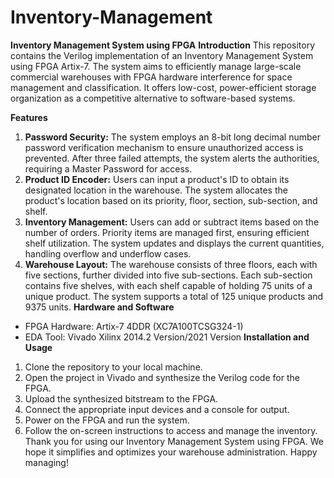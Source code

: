 # Inventory-Management
**Inventory Management System using FPGA**
**Introduction**
This repository contains the Verilog implementation of an Inventory Management System using FPGA Artix-7. The system aims to efficiently manage large-scale commercial warehouses with FPGA hardware interference for space management and classification. It offers low-cost, power-efficient storage organization as a competitive alternative to software-based systems.

**Features**
1. **Password Security:** The system employs an 8-bit long decimal number password verification mechanism to ensure unauthorized access is prevented. After three failed attempts, the system alerts the authorities, requiring a Master Password for access.
2. **Product ID Encoder:** Users can input a product's ID to obtain its designated location in the warehouse. The system allocates the product's location based on its priority, floor, section, sub-section, and shelf.
3. **Inventory Management:** Users can add or subtract items based on the number of orders. Priority items are managed first, ensuring efficient shelf utilization. The system updates and displays the current quantities, handling overflow and underflow cases.
4. **Warehouse Layout:** The warehouse consists of three floors, each with five sections, further divided into five sub-sections. Each sub-section contains five shelves, with each shelf capable of holding 75 units of a unique product. The system supports a total of 125 unique products and 9375 units.
**Hardware and Software**
- FPGA Hardware: Artix-7 4DDR (XC7A100TCSG324-1)
- EDA Tool: Vivado Xilinx 2014.2 Version/2021 Version
**Installation and Usage**
1. Clone the repository to your local machine.
2. Open the project in Vivado and synthesize the Verilog code for the FPGA.
3. Upload the synthesized bitstream to the FPGA.
4. Connect the appropriate input devices and a console for output.
5. Power on the FPGA and run the system.
6. Follow the on-screen instructions to access and manage the inventory.
Thank you for using our Inventory Management System using FPGA. We hope it simplifies and optimizes your warehouse administration. Happy managing!
